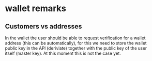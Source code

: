  # wallet remarks


## Customers vs addresses
In the wallet the user should be able to request verification for a wallet address (this can be automatically), for this we need to store the wallet public key in the API (deriviate) together with the public key of the user itself (master key). At this moment this is not the case yet.
